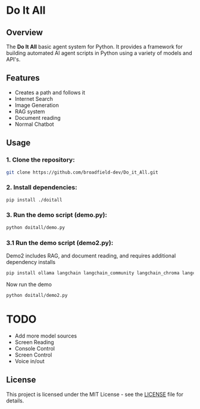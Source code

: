 # Do It All

## Overview
The **Do It All** basic agent system for Python. It provides a framework for building automated AI agent scripts in Python using a variety of models and API's.

## Features
- Creates a path and follows it
- Internet Search
- Image Generation
- RAG system
- Document reading
- Normal Chatbot

## Usage

### 1. Clone the repository:
```bash
git clone https://github.com/broadfield-dev/Do_it_All.git
```

### 2. Install dependencies:
```bash
pip install ./doitall
```

### 3. Run the demo script (demo.py):
```bash
python doitall/demo.py
```
### 3.1 Run the demo script (demo2.py):
Demo2 includes RAG, and document reading, and requires additional dependency installs
```bash
pip install ollama langchain langchain_community langchain_chroma langchain_huggingface pypdf
```
Now run the demo
```bash
python doitall/demo2.py
```

# TODO
- Add more model sources
- Screen Reading
- Console Control
- Screen Control
- Voice in/out

## License
This project is licensed under the MIT License - see the [LICENSE](LICENSE) file for details.
